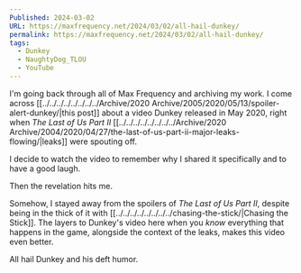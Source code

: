 ```yaml
---
Published: 2024-03-02
URL: https://maxfrequency.net/2024/03/02/all-hail-dunkey/
permalink: https://maxfrequency.net/2024/03/02/all-hail-dunkey/
tags:
  - Dunkey
  - NaughtyDog_TLOU
  - YouTube
---
```

I'm going back through all of Max Frequency and archiving my work. I come across [[../../../../../../../../Archive/2020 Archive/2005/2020/05/13/spoiler-alert-dunkey/|this post]] about a video Dunkey released in May 2020, right when *The Last of Us Part II* [[../../../../../../../../Archive/2020 Archive/2004/2020/04/27/the-last-of-us-part-ii-major-leaks-flowing/|leaks]] were spouting off. 

I decide to watch the video to remember why I shared it specifically and to have a good laugh.

Then the revelation hits me.

Somehow, I stayed away from the spoilers of *The Last of Us Part II*, despite being in the thick of it with [[../../../../../../../../chasing-the-stick/|Chasing the Stick]]. The layers to Dunkey's video here when you *know* everything that happens in the game, alongside the context of the leaks, makes this video even better.

All hail Dunkey and his deft humor.